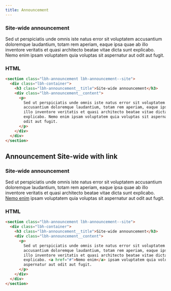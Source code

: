 ```yaml
---
title: Announcement
---
```


<section class="lbh-announcement lbh-announcement--site">
  <div class="lbh-container">
    <h3 class="lbh-announcement__title">Site-wide announcement</h3>
    <div class="lbh-announcement__content"><p>Sed ut perspiciatis unde omnis iste natus error sit voluptatem accusantium doloremque laudantium, totam rem aperiam, eaque ipsa quae ab illo inventore veritatis et quasi architecto beatae vitae dicta sunt explicabo. Nemo enim ipsam voluptatem quia voluptas sit aspernatur aut odit aut fugit.</p></div>
  </div>
</section>

### HTML

```html
<section class="lbh-announcement lbh-announcement--site">
  <div class="lbh-container">
    <h3 class="lbh-announcement__title">Site-wide announcement</h3>
    <div class="lbh-announcement__content">
      <p>
        Sed ut perspiciatis unde omnis iste natus error sit voluptatem
        accusantium doloremque laudantium, totam rem aperiam, eaque ipsa quae ab
        illo inventore veritatis et quasi architecto beatae vitae dicta sunt
        explicabo. Nemo enim ipsam voluptatem quia voluptas sit aspernatur aut
        odit aut fugit.
      </p>
    </div>
  </div>
</section>
```

## Announcement Site-wide with link

<section class="lbh-announcement lbh-announcement--site">
  <div class="lbh-container">
    <h3 class="lbh-announcement__title">Site-wide announcement</h3>
    <div class="lbh-announcement__content"><p>Sed ut perspiciatis unde omnis iste natus error sit voluptatem accusantium doloremque laudantium, totam rem aperiam, eaque ipsa quae ab illo inventore veritatis et quasi architecto beatae vitae dicta sunt explicabo. <a href="#">Nemo enim</a> ipsam voluptatem quia voluptas sit aspernatur aut odit aut fugit.</p></div>
  </div>
</section>

### HTML

```html
<section class="lbh-announcement lbh-announcement--site">
  <div class="lbh-container">
    <h3 class="lbh-announcement__title">Site-wide announcement</h3>
    <div class="lbh-announcement__content">
      <p>
        Sed ut perspiciatis unde omnis iste natus error sit voluptatem
        accusantium doloremque laudantium, totam rem aperiam, eaque ipsa quae ab
        illo inventore veritatis et quasi architecto beatae vitae dicta sunt
        explicabo. <a href="#">Nemo enim</a> ipsam voluptatem quia voluptas sit
        aspernatur aut odit aut fugit.
      </p>
    </div>
  </div>
</section>
```

